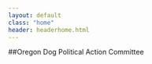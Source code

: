 ```yaml
---
layout: default
class: "home"
header: headerhome.html
---
```


##Oregon Dog Political Action Committee
